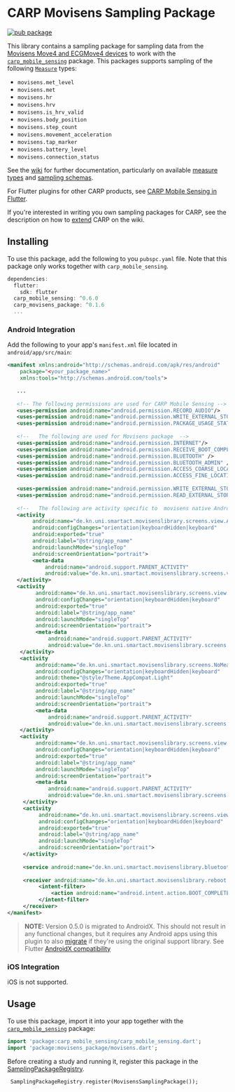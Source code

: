 # CARP Movisens Sampling Package

[![pub package](https://img.shields.io/pub/v/carp_movisens_package.svg)](https://pub.dartlang.org/packages/carp_movisens_package)

This library contains a sampling package for sampling data from the [Movisens Move4 and ECGMove4 devices](https://www.movisens.com/en/products/ecg-sensor/) to work with 
the [`carp_mobile_sensing`](https://pub.dartlang.org/packages/carp_mobile_sensing) package.
This packages supports sampling of the following [`Measure`](https://pub.dartlang.org/documentation/carp_mobile_sensing/latest/domain/Measure-class.html) types:

* `movisens.met_level`
* `movisens.met`
* `movisens.hr`
* `movisens.hrv`
* `movisens.is_hrv_valid`
* `movisens.body_position`
* `movisens.step_count`
* `movisens.movement_acceleration`
* `movisens.tap_marker`
* `movisens.battery_level`
* `movisens.connection_status`

See the [wiki]() for further documentation, particularly on available [measure types](https://github.com/cph-cachet/carp.sensing-flutter/wiki/A.-Measure-Types)
and [sampling schemas](https://github.com/cph-cachet/carp.sensing-flutter/wiki/D.-Sampling-Schemas).

For Flutter plugins for other CARP products, see [CARP Mobile Sensing in Flutter](https://github.com/cph-cachet/carp.sensing-flutter/blob/master/README.md).

If you're interested in writing you own sampling packages for CARP, see the description on
how to [extend](https://github.com/cph-cachet/carp.sensing-flutter/wiki/4.-Extending-CARP-Mobile-Sensing) CARP on the wiki.


## Installing

To use this package, add the following to you `pubspc.yaml` file. Note that
this package only works together with `carp_mobile_sensing`.

`````dart
dependencies:
  flutter:
    sdk: flutter
  carp_mobile_sensing: ^0.6.0
  carp_movisens_package: ^0.1.6
  ...
`````

### Android Integration

Add the following to your app's `manifest.xml` file located in `android/app/src/main`:

````xml
<manifest xmlns:android="http://schemas.android.com/apk/res/android"
    package="<your_package_name>"
    xmlns:tools="http://schemas.android.com/tools">

   ...
   
   <!-- The following permissions are used for CARP Mobile Sensing -->
   <uses-permission android:name="android.permission.RECORD_AUDIO"/>
   <uses-permission android:name="android.permission.WRITE_EXTERNAL_STORAGE"/>
   <uses-permission android:name="android.permission.PACKAGE_USAGE_STATS" tools:ignore="ProtectedPermissions"/>
   
   <!--   The following are used for Movisens package  -->
   <uses-permission android:name="android.permission.INTERNET"/>
   <uses-permission android:name="android.permission.RECEIVE_BOOT_COMPLETED" />
   <uses-permission android:name="android.permission.BLUETOOTH" />
   <uses-permission android:name="android.permission.BLUETOOTH_ADMIN" />
   <uses-permission android:name="android.permission.ACCESS_COARSE_LOCATION" />
   <uses-permission android:name="android.permission.ACCESS_FINE_LOCATION" />
    
   <uses-permission android:name="android.permission.WRITE_EXTERNAL_STORAGE" />
   <uses-permission android:name="android.permission.READ_EXTERNAL_STORAGE" />
        
   <!--   The following are activity specific to  movisens native Android library  that talks to flutter over platform channel   -->  
   <activity
        android:name="de.kn.uni.smartact.movisenslibrary.screens.view.Activity_BluetoothUser"
        android:configChanges="orientation|keyboardHidden|keyboard"
        android:exported="true"
        android:label="@string/app_name"
        android:launchMode="singleTop"
        android:screenOrientation="portrait">
        <meta-data
            android:name="android.support.PARENT_ACTIVITY"
            android:value="de.kn.uni.smartact.movisenslibrary.screens.view.Activity_BluetoothStart" />
   </activity>  
   <activity
         android:name="de.kn.uni.smartact.movisenslibrary.screens.view.Activity_BluetoothDeviceScan"
         android:configChanges="orientation|keyboardHidden|keyboard"
         android:exported="true"
         android:label="@string/app_name"
         android:launchMode="singleTop"
         android:screenOrientation="portrait">
         <meta-data
             android:name="android.support.PARENT_ACTIVITY"
             android:value="de.kn.uni.smartact.movisenslibrary.screens.view.Activity_BluetoothStart" />
    </activity>   
    <activity
         android:name="de.kn.uni.smartact.movisenslibrary.screens.NoMeasurmentDialog"
         android:configChanges="orientation|keyboardHidden|keyboard"
         android:theme="@style/Theme.AppCompat.Light"
         android:exported="true"
         android:label="@string/app_name"
         android:launchMode="singleTop"
         android:screenOrientation="portrait">
         <meta-data
             android:name="android.support.PARENT_ACTIVITY"
             android:value="de.kn.uni.smartact.movisenslibrary.screens.view.Activity_BluetoothStart" />
    </activity>     
    <activity
         android:name="de.kn.uni.smartact.movisenslibrary.screens.view.Activity_BluetoothData"
         android:configChanges="orientation|keyboardHidden|keyboard"
         android:exported="true"
         android:label="@string/app_name"
         android:launchMode="singleTop"
         android:screenOrientation="portrait">
         <meta-data
             android:name="android.support.PARENT_ACTIVITY"
             android:value="de.kn.uni.smartact.movisenslibrary.screens.view.Activity_BluetoothStart" />
     </activity>     
     <activity
          android:name="de.kn.uni.smartact.movisenslibrary.screens.view.Activity_BluetoothStart"
          android:configChanges="orientation|keyboardHidden|keyboard"
          android:exported="true"
          android:label="@string/app_name"
          android:launchMode="singleTop"
          android:screenOrientation="portrait">
     </activity>
  
     <service android:name="de.kn.uni.smartact.movisenslibrary.bluetooth.MovisensService" />
  
     <receiver android:name="de.kn.uni.smartact.movisenslibrary.reboot.RebootReceiver">
          <intent-filter>
              <action android:name="android.intent.action.BOOT_COMPLETED" />
          </intent-filter>
     </receiver>
</manifest>
````

> **NOTE:** Version 0.5.0 is migrated to AndroidX. This should not result in any functional changes, but it requires any Android apps using this plugin to also 
[migrate](https://developer.android.com/jetpack/androidx/migrate) if they're using the original support library. 
See Flutter [AndroidX compatibility](https://flutter.dev/docs/development/packages-and-plugins/androidx-compatibility)


### iOS Integration

iOS is not supported.

## Usage

To use this package, import it into your app together with the
[`carp_mobile_sensing`](https://pub.dartlang.org/packages/carp_mobile_sensing) package:

`````dart
import 'package:carp_mobile_sensing/carp_mobile_sensing.dart';
import 'package:movisens_package/movisens.dart';
`````

Before creating a study and running it, register this package in the 
[SamplingPackageRegistry](https://pub.dartlang.org/documentation/carp_mobile_sensing/latest/runtime/SamplingPackageRegistry.html).

`````dart
 SamplingPackageRegistry.register(MovisensSamplingPackage());
`````


